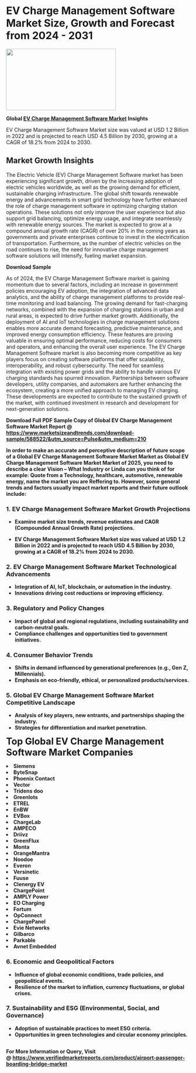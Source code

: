 <H1>EV Charge Management Software Market Size, Growth and Forecast from 2024 - 2031</H1><img class="aligncenter size-medium wp-image-584254" src="https://thirdeyenews.in/wp-content/uploads/2024/09/Global-Market-Research-300x168.jpeg" alt="" width="300" height="168" /><p><strong>Global&nbsp;<a href="https://www.marketsizeandtrends.com/download-sample/588522/&amp;utm_source=Pulse&amp;utm_medium=210">EV Charge Management Software Market</a> Insights</strong></p><p>EV Charge Management Software Market size was valued at USD 1.2 Billion in 2022 and is projected to reach USD 4.5 Billion by 2030, growing at a CAGR of 18.2% from 2024 to 2030.</p><p><h2>Market Growth Insights</h2> <p>The Electric Vehicle (EV) Charge Management Software market has been experiencing significant growth, driven by the increasing adoption of electric vehicles worldwide, as well as the growing demand for efficient, sustainable charging infrastructure. The global shift towards renewable energy and advancements in smart grid technology have further enhanced the role of charge management software in optimizing charging station operations. These solutions not only improve the user experience but also support grid balancing, optimize energy usage, and integrate seamlessly with renewable energy sources. The market is expected to grow at a compound annual growth rate (CAGR) of over 20% in the coming years as governments and private enterprises continue to invest in the electrification of transportation. Furthermore, as the number of electric vehicles on the road continues to rise, the need for innovative charge management software solutions will intensify, fueling market expansion.</p> <p><strong>Download Sample</strong></p> <p>As of 2024, the EV Charge Management Software market is gaining momentum due to several factors, including an increase in government policies encouraging EV adoption, the integration of advanced data analytics, and the ability of charge management platforms to provide real-time monitoring and load balancing. The growing demand for fast-charging networks, combined with the expansion of charging stations in urban and rural areas, is expected to drive further market growth. Additionally, the deployment of AI and IoT technologies in charge management solutions enables more accurate demand forecasting, predictive maintenance, and improved energy consumption efficiency. These features are proving valuable in ensuring optimal performance, reducing costs for consumers and operators, and enhancing the overall user experience. The EV Charge Management Software market is also becoming more competitive as key players focus on creating software platforms that offer scalability, interoperability, and robust cybersecurity. The need for seamless integration with existing power grids and the ability to handle various EV charging standards has spurred innovation. Partnerships between software developers, utility companies, and automakers are further enhancing the ecosystem, creating a more unified approach to managing EV charging. These developments are expected to contribute to the sustained growth of the market, with continued investment in research and development for next-generation solutions.</p> <p><strong></p><p><span class=""><strong>Download Full PDF Sample Copy of Global EV Charge Management Software Market Report</strong> @ <a href="https://www.marketsizeandtrends.com/download-sample/588522/&amp;utm_source=Pulse&amp;utm_medium=210" target="_blank">https://www.marketsizeandtrends.com/download-sample/588522/&amp;utm_source=Pulse&amp;utm_medium=210</a></span></p><p>In order to make an accurate and perceptive description of future scope of a Global&nbsp;EV Charge Management Software Market Market as Global&nbsp;EV Charge Management Software Market Market of 2025, you need to describe a clear Vision &ndash; What Industry or Linda can you think of for example: Quote from a Technology, healthcare, automotive, renewable energy, name the market you are Reffering to. However, some general trends and factors usually impact market reports and their future outlook include:</p><h3>1.&nbsp;<strong>EV Charge Management Software Market Growth Projections</strong></h3><ul><li>Examine market size trends, revenue estimates and CAGR (Compounded Annual Growth Rate) projections.</li><li><p>EV Charge Management Software Market size was valued at USD 1.2 Billion in 2022 and is projected to reach USD 4.5 Billion by 2030, growing at a CAGR of 18.2% from 2024 to 2030.</p></li></ul><h3>2.&nbsp;<strong>EV Charge Management Software Market Technological Advancements</strong></h3><ul><li>Integration of AI, IoT, blockchain, or automation in the industry.</li><li>Innovations driving cost reductions or improving efficiency.</li></ul><h3>3.&nbsp;<strong>Regulatory and Policy Changes</strong></h3><ul><li>Impact of global and regional regulations, including sustainability and carbon-neutral goals.</li><li>Compliance challenges and opportunities tied to government initiatives.</li></ul><h3>4.&nbsp;<strong>Consumer Behavior Trends</strong></h3><ul><li>Shifts in demand influenced by generational preferences (e.g., Gen Z, Millennials).</li><li>Emphasis on eco-friendly, ethical, or personalized products/services.</li></ul><h3>5.&nbsp;<strong>Global EV Charge Management Software Market Competitive Landscape</strong></h3><ul><li>Analysis of key players, new entrants, and partnerships shaping the industry.</li><li>Strategies for differentiation and market penetration.</li></ul><p data-pm-slice="1 1 []"><span style="color: inherit; font-family: inherit; font-size: 25px;">Top Global EV Charge Management Software Market Companies</span></p><div class="" data-test-id=""><p><li>Siemens</li><li> ByteSnap</li><li> Phoenix Contact</li><li> Vector</li><li> Tridens doo</li><li> Greenlots</li><li> ETREL</li><li> EnBW</li><li> EVBox</li><li> ChargeLab</li><li> AMPECO</li><li> Driivz</li><li> GreenFlux</li><li> Monta</li><li> OrangeMantra</li><li> Noodoe</li><li> Everon</li><li> Versinetic</li><li> Fuuse</li><li> Clenergy EV</li><li> ChargePoint</li><li> AMPLY Power</li><li> EO Charging</li><li> Fortum</li><li> OpConnect</li><li> ChargePanel</li><li> Evie Networks</li><li> Gilbarco</li><li> Parkable</li><li> Avnet Embedded</li></p></div><h3>6.&nbsp;<strong>Economic and Geopolitical Factors</strong></h3><ul><li>Influence of global economic conditions, trade policies, and geopolitical events.</li><li>Resilience of the market to inflation, currency fluctuations, or global crises.</li></ul><h3>7.&nbsp;<strong>Sustainability and ESG (Environmental, Social, and Governance)</strong></h3><ul><li>Adoption of sustainable practices to meet ESG criteria.</li><li>Opportunities in green technologies and circular economy principles.</li></ul><h2><strong style="font-size: 14px;">For More Information or Query, Visit @&nbsp;</strong><a style="background-color: #ffffff; font-size: 14px;" href="https://www.marketsizeandtrends.com/report/ev-charge-management-software-market/" target="_blank">https://www.verifiedmarketreports.com/product/airport-passenger-boarding-bridge-market</a></h2>
